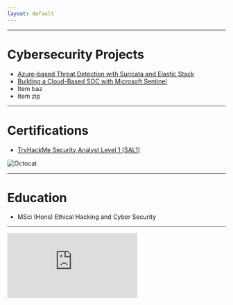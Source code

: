 ```yaml
---
layout: default
---
```


* * *

# Cybersecurity Projects
*   [Azure-based Threat Detection with Suricata and Elastic Stack](./projects/NetworkIntrusionDetectionProject.md)
*   [Building a Cloud-Based SOC with Microsoft Sentinel](./projects/SentinelHoneypot.md)
*   Item baz
*   Item zip

* * *

# Certifications
*   [TryHackMe Security Analyst Level 1 (SAL1)](https://assets.tryhackme.com/certification-certificate/68a4c01eaaa188a6e81d10f4.pdf)

![Octocat](https://github.githubassets.com/images/icons/emoji/octocat.png)
* * *

# Education
*   MSci (Hons) Ethical Hacking and Cyber Security

* * *

<iframe src="https://tryhackme.com/api/v2/badges/public-profile?userPublicId=810637" style='border:none;'></iframe>

